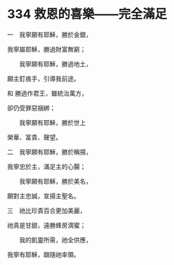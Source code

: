 # 334 救恩的喜樂——完全滿足

一　我寧願有耶穌，勝於金銀，

我寧屬耶穌，勝過財富無窮；

　　我寧願有耶穌，勝過地土，

願主釘痕手，引導我前途。

和 勝過作君王，雖統治萬方，

卻仍受罪惡捆綁；

　　我寧願有耶穌，勝於世上

榮華、富貴、聲望。

二　我寧願有耶穌，勝於稱揚，

我寧忠於主，滿足主的心腸；

　　我寧願有耶穌，勝於美名，

願對主忠誠，宣揚主聖名。

三　祂比珍貴百合更加美麗，

祂真是甘甜，遠勝蜂房滴蜜；

　　我的飢靈所需，祂全供應，

我寧有耶穌，跟隨祂率領。

